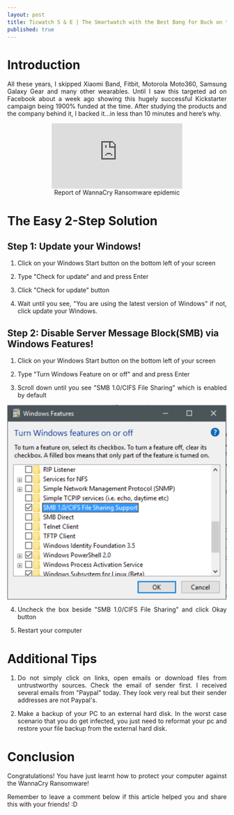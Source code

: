 ```yaml
---
layout: post
title: Ticwatch S & E | The Smartwatch with the Best Bang for Buck on the Market!
published: true
---
```


<style type="text/css">
 p {
  text-align: justify;
}

img {
    display: block;
    margin: auto;
}

iframe {
    display: block;
    margin: auto;
    width="480";
}
</style>

# Introduction
All these years, I skipped Xiaomi Band, Fitbit, Motorola Moto360, Samsung Galaxy Gear and many other wearables. Until I saw this targeted ad on Facebook about a week ago showing this hugely successful Kickstarter campaign being 1900% funded at the time. After studying the products and the company behind it, I backed it…in less than 10 minutes and here’s why. 

<iframe  src="https://ksr-video.imgix.net/projects/2974380/video-797594-h264_high.mp4" frameborder="0"> </iframe>
<center>Report of WannaCry Ransomware epidemic</center>


# The Easy 2-Step Solution
## Step 1: Update your Windows! 
1) Click on your Windows Start button on the bottom left of your screen

2) Type "Check for update" and and press Enter

3) Click "Check for update" button

4) Wait until you see, "You are using the latest version of Windows" if not, click update your Windows.


## Step 2: Disable Server Message Block(SMB) via Windows Features!
1) Click on your Windows Start button on the bottom left of your screen

2) Type "Turn Windows Feature on or off" and and press Enter

3) Scroll down until you see "SMB 1.0/CIFS File Sharing" which is enabled by default

![p3](/images/p22.png)

4) Uncheck the box beside "SMB 1.0/CIFS File Sharing" and click Okay button

5) Restart your computer

# Additional Tips
1) Do not simply click on links, open emails or download files from untrustworthy sources. Check the email of sender first. I received several emails from "Paypal" today. They look very real but their sender addresses are not Paypal's.

2) Make a backup of your PC to an external hard disk. In the worst case scenario that you do get infected, you just need to reformat your pc and restore your file backup from the external hard disk.

# Conclusion
Congratulations! You have just learnt how to protect your computer against the WannaCry Ransomware!

Remember to leave a comment below if this article helped you and share this with your friends! :D

